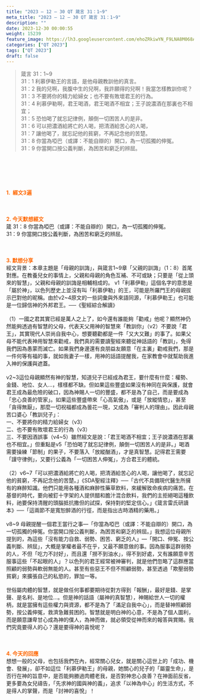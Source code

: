 ```yaml
---
title: "2023 – 12 – 30 QT 箴言 31：1~9"
meta_title: "2023 – 12 – 30 QT 箴言 31：1~9"
description: ""
date: 2023-12-30 00:00:55
weight: 15239
feature_image: https://lh3.googleusercontent.com/ehoZRkiwYN_F9LNA8M068AYxt73EavCZno-PD1cJRuf5BbSkQVUWr3gNEbt5kSs28Pb_Elg17kSrtf9ybWvojWoMV6I4tPM3vGRGDq6GkKkPdL2Gut4QAIw4-uykKUAtNiKgQKntvsU=w800
categories: ["QT 2023"]
tags: ["QT 2023"]
draft: false
---
```


<blockquote>箴言 31：1~9<br />
31：1 利慕伊勒王的言語，是他母親教訓他的真言。<br />
31：2 我的兒啊，我腹中生的兒啊，我許願得的兒啊！我當怎樣教訓你呢？<br />
31：3 不要將你的精力給婦女；也不要有敗壞君王的行為。<br />
31：4 利慕伊勒啊，君王喝酒，君王喝酒不相宜；王子說濃酒在那裏也不相宜；<br />
31：5 恐怕喝了就忘記律例，顛倒一切困苦人的是非。<br />
31：6 可以把濃酒給將亡的人喝，把清酒給苦心的人喝，<br />
31：7 讓他喝了，就忘記他的貧窮，不再記念他的苦楚。<br />
31：8 你當為啞巴（或譯：不能自辯的）開口，為一切孤獨的伸冤。<br />
31：9 你當開口按公義判斷，為困苦和窮乏的辨屈。</blockquote><br />
&nbsp;<br />
<br />
&nbsp;<br />
<br />
<span style="color: #ff6600;"><strong>1.  經文3遍</strong></span><br />
<br />
&nbsp;<br />
<br />
<span style="color: #ff6600;"><strong>2. 今天默想經文<br />
</strong></span>箴 31：8 你當為啞巴（或譯：不能自辯的）開口，為一切孤獨的伸冤。<br />
31：9 你當開口按公義判斷，為困苦和窮乏的辨屈。<br />
<br />
&nbsp;<br />
<br />
<strong><span style="color: #ff6600;">3. 默想分享<br />
</span></strong>經文背景：本章主題是「母親的訓誨」，與箴言1~9章「父親的訓誨」（1：8）首尾對應。在教養兒女的事情上，父親和母親的角色互補、不可或缺；只要是「從上頭來的智慧」，父親和母親的訓誨是相輔相成的。 v1「利慕伊勒」這個名字的意思是「屬於神」，以色列歷史上並沒有叫「利慕伊勒」的王，可能是所羅門王的母親拔示巴對他的昵稱。由於v2~4原文的一些詞彙與外來語同源，「利慕伊勒王」也可能是一位歸信神的外邦君王。──《聖經綜合解讀》<br />
<br />
（1）一國之君其實已經是萬人之上了，如今還有誰能夠「勸戒」他呢？顯然神仍然能夠透過有智慧的父母，代表天父用神的智慧來「教訓你」（v2）不要說「君王」，其實現代人崇尚自我中心，想要聽勸都是一件「又大又難」的事了。如果父母不能代表神用智慧來勸戒，我們真的需要讀聖經來聽從神話語的「教訓」，免得我們因為愚蒙而滅亡。如果我們身邊還有良朋益友願意「在主裏」勸戒我們，那是一件何等有福的事，就如我妻子一樣，用神的話語提醒我，在家教會中就幫助我進入神的保護與遮蓋。<br />
<br />
v2~3這位母親顯然有神的智慧，知道兒子已經成為君王，要什麼有什麼：權勢、金錢、地位、女人…，樣樣都不缺。但如果這些豐盛如果沒有神同在與保護，就會君王成為最危險的破口，因為神賜人一切的豐盛，都不是為了自己，而是要成為「忠心良善的管家」。如果這些豐盛帶來「心高氣傲」，或是「放縱情慾」，甚至「貪得無厭」，那麼一切祝福都成為曇花一現，又成為「審判人的理由」。因此母親苦口婆心「教訓兒子」：<br />
一、不要將你的精力給婦女（v3）<br />
二、也不要有敗壞君王的行為（v3）<br />
三、不要因酒誤事（v4~5）雖然經文是說：「君王喝酒不相宜；王子說濃酒在那裏也不相宜。」但重點是v5「恐怕喝了就忘記律例，顛倒一切困苦人的是非。」喝酒需要操練「節制」的果子，不要落入「放縱酗酒」，才是真智慧。記得君王需要「謹守律例」，又要行公義為「一切困苦人伸冤」，方合君王的體統。<br />
<br />
（2）v6~7「可以把濃酒給將亡的人喝，把清酒給苦心的人喝，讓他喝了，就忘記他的貧窮，不再記念他的苦楚。」《SDA聖經注釋》──「古代不具備現代醫生所擁有的麻醉知識。他們只能用各種酒和麻醉性藥草飲料，來緩解致命疾病的痛苦。在基督的時代，要向被釘十字架的人提供醋和膽汁混合飲料，我們的主拒絕喝這種飲料，祂要保持清醒的頭腦抵抗撒但的試探，保持對的堅定信心。」《箴言雷氏研讀本》──「這兩節不是寬恕醉酒的行徑，而是指出古時酒精的藥用。」<br />
<br />
v8~9 母親提醒一個君王當行之事—「你當為啞巴（或譯：不能自辯的）開口，為一切孤獨的伸冤。你當開口按公義判斷，為困苦和窮乏的辨屈。」我想這位母親所提到的，為這些「沒有能力自救、弱勢、困苦、窮乏的人」—「開口、伸冤、按公義判斷、辨屈」，大概是掌權者最不在乎，又最不願意做的事。因為服事這群弱勢的人，不但「吃力不討好」，而且還「撈不到油水」，得不到好處，又有誰願意辛苦服事這些「不起眼的人」？以色列的君王經常被神審判，就是他們忽略了這群應當照顧的弱勢與軟弱無能的人。甚至有些惡王不但不照顧弱勢，甚至透過「欺壓弱勢貧窮」來擴張自己的私慾的，罪加一等。<br />
<br />
世俗屬肉體的智慧，就是做任何事都要期待從對方得到「報酬」，最好是錢、是掌聲、是名利、是地位…。但是神的話語（屬神的真智慧），神賜給世人一切的權柄，就是當擁有這些權力與資源，都不是為了「滿足自我中心」，而是替神照顧弱勢，按公義伸冤，救濟急難貧困的。智慧就是明白神的心意，不是為了個人圖利，而是願意謙卑甘心成為神的僕人，為神而做，就必領受從神而來的報答與賞賜。我們究竟要得人的心？還是要得神的喜悅呢？<br />
<br />
&nbsp;<br />
<br />
<strong style="font-size: inherit;"><span style="color: #ff6600;">4. 今天的回應<br />
</span></strong>想想一般的父母，也包括我們在內，經常關心兒女，就是關心這世上的「成功、機會、發展」，卻不如這位「利慕伊勒王」的母親，她關心的兒子的「屬靈生命」，是否行在神的旨意中，是否能夠勝過肉體老我，是否對神忠心良善？在神面前反省，更多要為女兒禱告，「先求神的國與神的義」，追求「以神為中心」的生活方式，不是得人的掌聲，而是「討神的喜悅」！<br />
<br />
<audio style="display: none;" controls="controls"></audio><br />
<br />
<audio style="display: none;" controls="controls"></audio><br />
<br />
<audio style="display: none;" controls="controls"></audio><br />
<br />
<audio style="display: none;" controls="controls"></audio><br />
<br />
<audio style="display: none;" controls="controls"></audio>
        